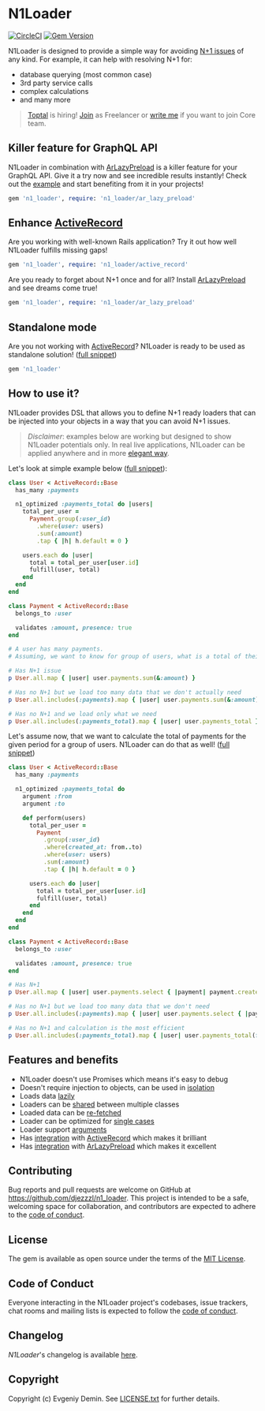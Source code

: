 # N1Loader

[![CircleCI][1]][2]
[![Gem Version][3]][4]

N1Loader is designed to provide a simple way for avoiding [N+1 issues][7] of any kind. 
For example, it can help with resolving N+1 for:
- database querying (most common case)
- 3rd party service calls
- complex calculations
- and many more

> [Toptal](https://www.toptal.com#snag-only-shrewd-web-development-experts) is hiring! [Join](https://www.toptal.com#snag-only-shrewd-web-development-experts) as Freelancer or [write me](mailto:lawliet.djez@gmail.com) if you want to join Core team.

## Killer feature for GraphQL API

N1Loader in combination with [ArLazyPreload][6] is a killer feature for your GraphQL API. 
Give it a try now and see incredible results instantly! Check out the [example](examples/graphql.rb) and start benefiting from it in your projects!

```ruby
gem 'n1_loader', require: 'n1_loader/ar_lazy_preload'
```

## Enhance [ActiveRecord][5]

Are you working with well-known Rails application? Try it out how well N1Loader fulfills missing gaps!

```ruby
gem 'n1_loader', require: 'n1_loader/active_record'
```

Are you ready to forget about N+1 once and for all? Install [ArLazyPreload][6] and see dreams come true!

```ruby
gem 'n1_loader', require: 'n1_loader/ar_lazy_preload'
```

## Standalone mode

Are you not working with [ActiveRecord][5]? N1Loader is ready to be used as standalone solution! ([full snippet](examples/core.rb))

```ruby
gem 'n1_loader'
```

## How to use it?

N1Loader provides DSL that allows you to define N+1 ready loaders that can 
be injected into your objects in a way that you can avoid N+1 issues.

> _Disclaimer_: examples below are working but designed to show N1Loader potentials only.
In real live applications, N1Loader can be applied anywhere and in more [elegant way](examples/isolated_loader.rb).  

Let's look at simple example below ([full snippet](examples/active_record_integration.rb)):
```ruby
class User < ActiveRecord::Base
  has_many :payments

  n1_optimized :payments_total do |users|
    total_per_user = 
      Payment.group(:user_id)
        .where(user: users)
        .sum(:amount)
        .tap { |h| h.default = 0 }

    users.each do |user|
      total = total_per_user[user.id]
      fulfill(user, total)
    end
  end
end

class Payment < ActiveRecord::Base
  belongs_to :user

  validates :amount, presence: true
end

# A user has many payments. 
# Assuming, we want to know for group of users, what is a total of their payments, we can do the following:

# Has N+1 issue
p User.all.map { |user| user.payments.sum(&:amount) }

# Has no N+1 but we load too many data that we don't actually need
p User.all.includes(:payments).map { |user| user.payments.sum(&:amount) }

# Has no N+1 and we load only what we need
p User.all.includes(:payments_total).map { |user| user.payments_total }
```

Let's assume now, that we want to calculate the total of payments for the given period for a group of users. 
N1Loader can do that as well! ([full snippet](examples/arguments_support.rb)) 

```ruby
class User < ActiveRecord::Base
  has_many :payments

  n1_optimized :payments_total do
    argument :from
    argument :to

    def perform(users)
      total_per_user =
        Payment
          .group(:user_id)
          .where(created_at: from..to)
          .where(user: users)
          .sum(:amount)
          .tap { |h| h.default = 0 }

      users.each do |user|
        total = total_per_user[user.id]
        fulfill(user, total)
      end
    end
  end
end

class Payment < ActiveRecord::Base
  belongs_to :user

  validates :amount, presence: true
end

# Has N+1
p User.all.map { |user| user.payments.select { |payment| payment.created_at >= from && payment.created_at <= to }.sum(&:amount) }

# Has no N+1 but we load too many data that we don't need
p User.all.includes(:payments).map { |user| user.payments.select { |payment| payment.created_at >= from && payment.created_at <= to }.sum(&:amount) }

# Has no N+1 and calculation is the most efficient
p User.all.includes(:payments_total).map { |user| user.payments_total(from: from, to: to) }
```

## Features and benefits

- N1Loader doesn't use Promises which means it's easy to debug
- Doesn't require injection to objects, can be used in [isolation](examples/isolated_loader.rb)
- Loads data [lazily](examples/lazy_loading.rb)
- Loaders can be [shared](examples/shared_loader.rb) between multiple classes
- Loaded data can be [re-fetched](examples/reloading.rb)
- Loader can be optimized for [single cases](examples/single_case.rb)
- Loader support [arguments](examples/arguments_support.rb)
- Has [integration](examples/active_record_integration.rb) with [ActiveRecord][5] which makes it brilliant
- Has [integration](examples/ar_lazy_integration.rb) with [ArLazyPreload][6] which makes it excellent

## Contributing

Bug reports and pull requests are welcome on GitHub at https://github.com/djezzzl/n1_loader. 
This project is intended to be a safe, welcoming space for collaboration, and contributors are expected to adhere to the [code of conduct](CODE_OF_CONDUCT.md).

## License

The gem is available as open source under the terms of the [MIT License](https://opensource.org/licenses/MIT).

## Code of Conduct

Everyone interacting in the N1Loader project's codebases, issue trackers, chat rooms and mailing lists is expected to follow the [code of conduct](CODE_OF_CONDUCT.md).

## Changelog

*N1Loader*'s changelog is available [here](CHANGELOG.md).

## Copyright

Copyright (c) Evgeniy Demin. See [LICENSE.txt](LICENSE.txt) for further details.

[1]: https://circleci.com/gh/djezzzl/n1_loader/tree/master.svg?style=shield
[2]: https://circleci.com/gh/djezzzl/n1_loader/tree/master
[3]: https://badge.fury.io/rb/n1_loader.svg
[4]: https://badge.fury.io/rb/n1_loader
[5]: https://github.com/rails/rails/tree/main/activerecord
[6]: https://github.com/DmitryTsepelev/ar_lazy_preload
[7]: https://stackoverflow.com/questions/97197/what-is-the-n1-selects-problem-in-orm-object-relational-mapping
[8]: https://github.com/djezzzl/n1_loader
